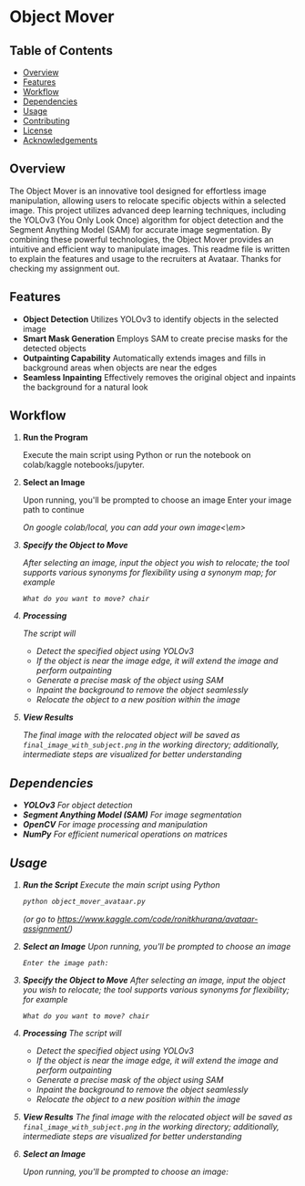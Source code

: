 # Object Mover

## Table of Contents

- [Overview](##Overview)
- [Features](##Features)
- [Workflow](##Workflow)
- [Dependencies](##Dependencies)
- [Usage](##Usage)
- [Contributing](##Contributing)
- [License](##License)
- [Acknowledgements](##Aknowledgements)

## Overview

The Object Mover is an innovative tool designed for effortless image manipulation, allowing users to relocate specific objects within a selected image. This project utilizes advanced deep learning techniques, including the YOLOv3 (You Only Look Once) algorithm for object detection and the Segment Anything Model (SAM) for accurate image segmentation. By combining these powerful technologies, the Object Mover provides an intuitive and efficient way to manipulate images.
This readme file is written to explain the features and usage to the recruiters at Avataar. Thanks for checking my assignment out.

## Features

- **Object Detection** Utilizes YOLOv3 to identify objects in the selected image
- **Smart Mask Generation** Employs SAM to create precise masks for the detected objects
- **Outpainting Capability** Automatically extends images and fills in background areas when objects are near the edges
- **Seamless Inpainting** Effectively removes the original object and inpaints the background for a natural look

## Workflow

1. **Run the Program**

   Execute the main script using Python or run the notebook on colab/kaggle notebooks/jupyter.
   
3. **Select an Image**
  
   Upon running, you'll be prompted to choose an image
   Enter your image path to continue

   <em>On google colab/local, you can add your own image<\em>
   
4. **Specify the Object to Move**

   After selecting an image, input the object you wish to relocate; the tool supports various synonyms for flexibility using a synonym map; for example

   ```
   What do you want to move? chair
   ```
   
6. **Processing**

   The script will

   - Detect the specified object using YOLOv3
   - If the object is near the image edge, it will extend the image and perform outpainting
   - Generate a precise mask of the object using SAM
   - Inpaint the background to remove the object seamlessly
   - Relocate the object to a new position within the image

8. **View Results**

    The final image with the relocated object will be saved as `final_image_with_subject.png` in the working directory; additionally, intermediate steps are visualized for better understanding

## Dependencies

- **YOLOv3** For object detection
- **Segment Anything Model (SAM)** For image segmentation
- **OpenCV** For image processing and manipulation
- **NumPy** For efficient numerical operations on matrices

## Usage

1. **Run the Script**
   Execute the main script using Python

   ```bash
   python object_mover_avataar.py
   ```

   (or go to https://www.kaggle.com/code/ronitkhurana/avataar-assignment/)

2. **Select an Image**
   Upon running, you'll be prompted to choose an image

   ```
   Enter the image path: 
   ```

3. **Specify the Object to Move**
   After selecting an image, input the object you wish to relocate; the tool supports various synonyms for flexibility; for example

   ```
   What do you want to move? chair
   ```

4. **Processing**
   The script will

   - Detect the specified object using YOLOv3
   - If the object is near the image edge, it will extend the image and perform outpainting
   - Generate a precise mask of the object using SAM
   - Inpaint the background to remove the object seamlessly
   - Relocate the object to a new position within the image

5. **View Results**
   The final image with the relocated object will be saved as `final_image_with_subject.png` in the working directory; additionally, intermediate steps are visualized for better understanding


2. **Select an Image**

   Upon running, you'll be prompted to choose an image:
   

